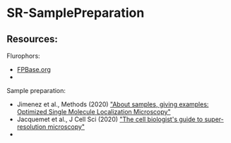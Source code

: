 # SR-SamplePreparation

## Resources: 

Flurophors: 
- [FPBase.org](https://www.fpbase.org/)
- []()

Sample preparation: 
- Jimenez et al., Methods (2020) ["About samples, giving examples: Optimized Single Molecule Localization Microscopy"](https://doi.org/10.1016/j.ymeth.2019.05.008)
- Jacquemet et al., J Cell Sci (2020) ["The cell biologist's guide to super-resolution microscopy"](https://doi.org/10.1242/jcs.240713)
- 
